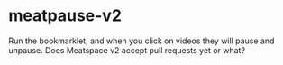 # meatpause-v2

Run the bookmarklet, and when you click on videos they will pause and unpause. Does Meatspace v2 accept pull requests yet or what?
